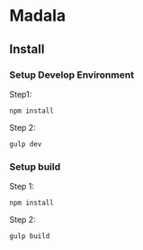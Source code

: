 # Madala

## Install

### Setup Develop Environment
Step1:
```
npm install
```

Step 2:
```
gulp dev
```


### Setup build
Step 1:
```
npm install
```

Step 2:
```
gulp build
```

